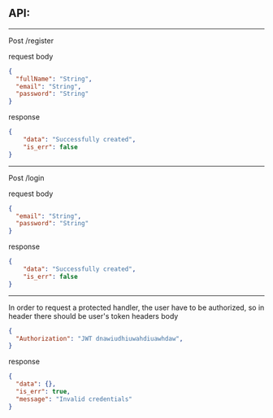 ## API:

----
Post /register

request body

```json
{
  "fullName": "String",
  "email": "String",
  "password": "String"
}
```
response
```json
{
    "data": "Successfully created",
    "is_err": false
}
```
---
Post /login

request body

```json
{
  "email": "String",
  "password": "String"
}
```
response
```json
{
    "data": "Successfully created",
    "is_err": false
}
```
---
In order to request a protected handler, the user have to be authorized, so in header there should be user's token
headers body

```json
{
  "Authorization": "JWT dnawiudhiuwahdiuawhdaw",
}
```
response
```json
{
  "data": {},
  "is_err": true,
  "message": "Invalid credentials"
}
```